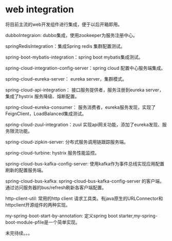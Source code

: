 # web integration
将目前主流的web开发组件进行集成，便于以后开箱即用。

dubboIntegraion: dubbo集成，使用zookeeper为服务注册中心。

springRedisIntegration：集成Spring redis 集群配置测试。

spring-boot-mybatis-integration：spring boot mybatis集成测试。

spring-cloud-integration-config-server：spring cloud 配置中心服务端集成。

spring-cloud-eureka-server： eureka server，集群模式。

spring-cloud-api-integration： 接口服务提供者，服务注册到eureka server，集成了hystrix 服务降级、熔断配置。

spring-cloud-eureka-consumer： 服务消费者，eureka服务发现，实现了FeignClient，LoadBalanced集成测试。

spring-cloud-zuul-integration：zuul 实现api网关功能，添加了eureka发现、服务限流功能。

spring-cloud-zipkin-server: 分布式服务调用链跟踪服务端。

spring-cloud-turbine: hystrix 服务性能监控。

spring-cloud-bus-kafka-config-server: 使用kafka作为事件总线实现应用配置刷新的配置服务端。

spring-cloud-bus-kafka: spring-cloud-bus-kafka-config-server 的客户端，通过访问服务器的bus/refresh刷新各客户端配置。

http-client-util: 常用的http client 请求工具类。有java原生的URLConnector和httpclient开源组件的两种实现。

my-spring-boot-start-by-annotation: 定义spring boot starter,my-spring-boot-module-pfile是一个简单实现。

未完待续。。。